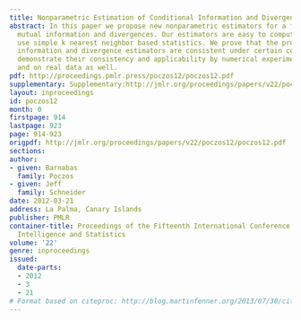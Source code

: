 ```yaml
---
title: Nonparametric Estimation of Conditional Information and Divergences
abstract: In this paper we propose new nonparametric estimators for a family of conditional
  mutual information and divergences. Our estimators are easy to compute; they only
  use simple k nearest neighbor based statistics. We prove that the proposed conditional
  information and divergence estimators are consistent under certain conditions, and
  demonstrate their consistency and applicability by numerical experiments on simulated
  and on real data as well.
pdf: http://proceedings.pmlr.press/poczos12/poczos12.pdf
supplementary: Supplementary:http://jmlr.org/proceedings/papers/v22/poczos12/poczos12Supple.pdf
layout: inproceedings
id: poczos12
month: 0
firstpage: 914
lastpage: 923
page: 914-923
origpdf: http://jmlr.org/proceedings/papers/v22/poczos12/poczos12.pdf
sections: 
author:
- given: Barnabas
  family: Poczos
- given: Jeff
  family: Schneider
date: 2012-03-21
address: La Palma, Canary Islands
publisher: PMLR
container-title: Proceedings of the Fifteenth International Conference on Artificial
  Intelligence and Statistics
volume: '22'
genre: inproceedings
issued:
  date-parts:
  - 2012
  - 3
  - 21
# Format based on citeproc: http://blog.martinfenner.org/2013/07/30/citeproc-yaml-for-bibliographies/
---
```

